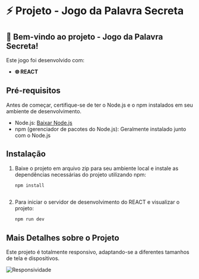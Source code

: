 # ⚡ Projeto - Jogo da Palavra Secreta

## 🚀 Bem-vindo ao projeto - Jogo da Palavra Secreta!

Este jogo foi desenvolvido com:

- **🌐 REACT**

## Pré-requisitos

Antes de começar, certifique-se de ter o Node.js e o npm instalados em seu ambiente de desenvolvimento.

- Node.js: [Baixar Node.js](https://nodejs.org/)
- npm (gerenciador de pacotes do Node.js): Geralmente instalado junto com o Node.js

## Instalação

1. Baixe o projeto em arquivo zip para seu ambiente local e instale as dependências necessárias do projeto utilizando npm:

   ```bash
   npm install
      
2. Para iniciar o servidor de desenvolvimento do REACT e visualizar o projeto:

   ```bash
   npm run dev

## Mais Detalhes sobre o Projeto

Este projeto é totalmente responsivo, adaptando-se a diferentes tamanhos de tela e dispositivos.

![Responsividade](/src/assets/images/readme.png)
